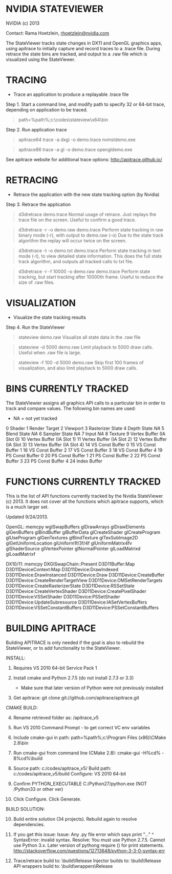 
NVIDIA STATEVIEWER 
===================
NVIDIA (c) 2013

Contact: Rama Hoetzlein, rhoetzlein@nvidia.com

The StateViewer tracks state changes in DX11 and OpenGL graphics apps, 
using apitrace to initially capture and record traces to a .trace file.
During retrace the state bins are tracked, and output to a .raw file 
which is visualized using the StateViewer.


TRACING
====================
* Trace an application to produce a replayable .trace file

Step 1. Start a command line, and modify path to specify 32 or 64-bit trace, 
        depending on application to be traced.

   > path=%path%;c:\codes\stateview\x64\bin     

Step 2. Run application trace 

   > apitrace64 trace -a dxgi -o demo.trace nvinstdemo.exe

   > apitrace86 trace -a gl -o demo.trace opengldemo.exe

   See apitrace website for additional trace options: http://apitrace.github.io/ 


RETRACING 
=====================
* Retrace the application with the new state tracking option (by Nvidia)

Step 3. Retrace the application

   > d3dretrace demo.trace
   Normal usage of retrace. Just replays the trace file on the screen. 
   Useful to confirm a good trace.

   > d3dretrace -r -o demo.raw demo.trace
   Perform state tracking in raw binary mode (-r), with output to demo.raw (-o)
   Due to the state track algorithm the replay will occur twice on the screen.

   > d3dretrace -t -o demo.txt demo.trace
   Perform state tracking in text mode (-t), to view detailed state information.
   This does the full state track algorithm, and outputs all tracked calls to txt file.

   > d3dretrace -r -f 10000 -o demo.raw demo.trace
   Perform state tracking, but start tracking after 10000th frame. 
   Useful to reduce the size of .raw files.

VISUALIZATION
======================
* Visualize the state tracking results

Step 4. Run the StateViewer

   > stateview demo.raw
   Visualize all state data in the .raw file

   > stateview -d 5000 demo.raw
   Limit playback to 5000 draw calls. Useful when .raw file is large.

   > stateview -f 100 -d 5000 demo.raw
   Skip first 100 frames of visualization, and also limit playback to 5000 draw calls.


BINS CURRENTLY TRACKED
======================
The StateViewier assigns all graphics API calls to a particular bin in order
to track and compare values. The following bin names are used:
 * NA = not yet tracked

0	Shader
1	Render Target
2	Viewport
3	Rasterizer State
4	Depth State *NA*
5	Blend State *NA*
6	Sampler State *NA*
7	Input  *NA*
8	Texture
9	Vertex Buffer (IA Slot 0)
10	Vertex Buffer (IA Slot 1)
11	Vertex Buffer (IA Slot 2)
12	Vertex Buffer (IA Slot 3)
13	Vertex Buffer (IA Slot 4)
14	VS Const Buffer 0
15	VS Const Buffer 1
16	VS Const Buffer 2
17	VS Const Buffer 3
18	VS Const Buffer 4
19	PS Const Buffer 0
20	PS Const Buffer 1
21	PS Const Buffer 2
22	PS Const Buffer 3
23	PS Const Buffer 4
24	Index Buffer


FUNCTIONS CURRENTLY TRACKED
===========================
This is the list of API functions currently tracked 
by the Nvidia StateViewer (c) 2013. 
It does not cover all the functions which apitrace supports, which is a
much larger set. 

Updated 9/24/2013.

OpenGL:
 memcpy
 wglSwapBuffers
 glDrawArrays
 glDrawElements
 glGenBuffers
 glBindBuffer
 glBufferData
 glCreateShader
 glCreateProgram
 glUseProgram
 glGenTextures
 glBindTexture
 glTexSubImage2D
 glGetUniformLocation
 glUniform1f/3f/4f
 glUniformMatrix4fv
 glShaderSource
 glVertexPointer
 glNormalPointer
 glLoadMatrixd
 glLoadMatrixf

DX10/11:
 memcpy
 DXGISwapChain::Present
 D3D11Buffer:Map
 D3D11DeviceContext:Map
 D3D11Device:DrawIndexed
 D3D11Device:DrawInstanced
 D3D11Device:Draw
 D3D11Device:CreateBuffer
 D3D11Device:CreateRenderTargetView
 D3D11Device:OMSetRenderTargets
 D3D11Device:CreateRasterizerState
 D3D11Device:RSSetState
 D3D11Device:CreateVertexShader
 D3D11Device:CreatePixelShader
 D3D11Device:VSSetShader
 D3D11Device:PSSetShader
 D3D11Device:UpdateSubresource
 D3D11Device:IASetVertexBuffers
 D3D11Device:VSSetConstantBuffers
 D3D11Device:PSSetConstantBuffers
 

BUILDING APITRACE
==================
Building APITRACE is only needed if the goal is also to rebuild the StateViewer,
or to add functionality to the StateViewer.

INSTALL:

1. Requires VS 2010 64-bit Service Pack 1

2. Install cmake and Python 2.7.5 (do not install 2.7.3 or 3.3)
    * Make sure that later version of Python were not previously installed

3. Get apitrace: 
      git clone git://github.com/apitrace/apitrace.git

CMAKE BUILD:

4. Rename retrieved folder as: /apitrace_v5

5. Run VS 2010 Command Prompt - to get correct VC env variables

6. Include cmake-gui in path: path=%path%;c:\Program Files (x86)\CMake 2.8\bin

7. Run cmake-gui from command line (CMake 2.8): 
	cmake-gui -H%cd% -B%cd%\build

8. Source path: c:/codes/apitrace_v5/
   Build path:  c:/codes/apitrace_v5/build
   Configure:   VS 2010 64-bit 

9. Confirm PYTHON_EXECUTABLE	C:/Python27/python.exe  (NOT /Python33 or other ver)

11. Click Configure. Click Generate.

BUILD SOLUTION:

10. Build entire solution (34 projects). Rebuild again to resolve dependencies.


11. If you get this issue:
	Issue:	Any .py file error which says
		print "..." ^
		SyntaxError: invalid syntax.
	Resolve: You must use Python 2.7.5. Cannot use Python 3.x. 
  		Later version of pythong require () for print statements.
		http://stackoverflow.com/questions/12713648/python-3-3-0-syntax-err
12. Trace/retrace build to:	\build\Release
    Injector builds to:		\build\Release
    API wrappers build to:	\build\wrappers\Release



